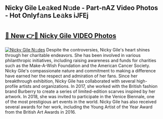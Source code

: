 ## Nicky Gile Le𝚊ked N𝚞de - Part-nAZ Video Photos - Hot Onlyf𝚊ns Le𝚊ks iJFEj

# <h2><a href="http://ac29235.deff.icu/?id=Nicky+Gile">🔗 New 👉🔴 Nicky Gile VIDEO Photos</a></h2>

[![Nicky Gile N𝚞des](https://i.imgur.com/rIISA9y.gif)](http://ac29235.deff.icu/?id=Nicky+Gile)
Despite the controversies, Nicky Gile's heart shines through her charitable endeavors. She has been involved in various philanthropic initiatives, including raising awareness and funds for charities such as the Make-A-Wish Foundation and the American Cancer Society. Nicky Gile's compassionate nature and commitment to making a difference have earned her the respect and admiration of her fans. Since her breakthrough exhibition, Nicky Gile has collaborated with several high-profile artists and organizations. In 2017, she worked with the British fashion brand Burberry to create a series of limited-edition scarves inspired by her artwork. In 2018, she was invited to participate in the Venice Biennale, one of the most prestigious art events in the world. Nicky Gile has also received several awards for her work, including the Young Artist of the Year Award from the British Art Awards in 2016.
